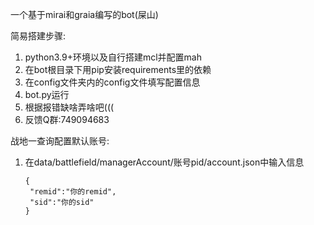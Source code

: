 一个基于mirai和graia编写的bot(屎山)
 
简易搭建步骤:
1. python3.9+环境以及自行搭建mcl并配置mah
2. 在bot根目录下用pip安装requirements里的依赖
3. 在config文件夹内的config文件填写配置信息
4. bot.py运行
5. 根据报错缺啥弄啥吧(((
6. 反馈Q群:749094683

战地一查询配置默认账号:

1. 在data/battlefield/managerAccount/账号pid/account.json中输入信息
   ```
   {
    "remid":"你的remid",
    "sid":"你的sid"
   }
   ```


